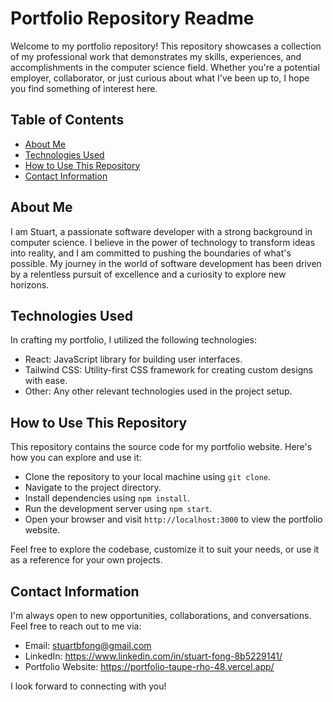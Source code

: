 # Portfolio Repository Readme

Welcome to my portfolio repository! This repository showcases a collection of my professional work that demonstrates my skills, experiences, and accomplishments in the computer science field. Whether you're a potential employer, collaborator, or just curious about what I've been up to, I hope you find something of interest here.

## Table of Contents

- [About Me](#about-me)
- [Technologies Used](#technologies-used)
- [How to Use This Repository](#how-to-use-this-repository)
- [Contact Information](#contact-information)

## About Me

I am Stuart, a passionate software developer with a strong background in computer science. I believe in the power of technology to transform ideas into reality, and I am committed to pushing the boundaries of what's possible. My journey in the world of software development has been driven by a relentless pursuit of excellence and a curiosity to explore new horizons.

## Technologies Used

In crafting my portfolio, I utilized the following technologies:

- React: JavaScript library for building user interfaces.
- Tailwind CSS: Utility-first CSS framework for creating custom designs with ease.
- Other: Any other relevant technologies used in the project setup.

## How to Use This Repository

This repository contains the source code for my portfolio website. Here's how you can explore and use it:

- Clone the repository to your local machine using `git clone`.
- Navigate to the project directory.
- Install dependencies using `npm install`.
- Run the development server using `npm start`.
- Open your browser and visit `http://localhost:3000` to view the portfolio website.

Feel free to explore the codebase, customize it to suit your needs, or use it as a reference for your own projects.

## Contact Information

I'm always open to new opportunities, collaborations, and conversations. Feel free to reach out to me via:

- Email: stuartbfong@gmail.com
- LinkedIn: https://www.linkedin.com/in/stuart-fong-8b5229141/
- Portfolio Website: https://portfolio-taupe-rho-48.vercel.app/

I look forward to connecting with you!
